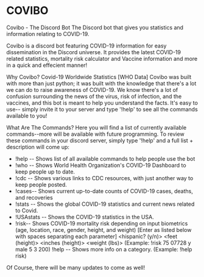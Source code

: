 # COVIBO


Covibo - The Discord Bot
The Discord bot that gives you statistics and information relating to COVID-19.

Covibo is a discord bot featuring COVID-19 information for easy dissemination in the Discord universe. It provides the latest COVID-19 related statistics, mortality risk calculator and Vaccine information and more in a quick and effecient manner!


Why Covibo?
Covid-19 Worldwide Statistics [WHO Data]
Covibo was built with more than just python; it was built with the knowledge that there's a lot we can do to raise awareness of COVID-19. We know there's a lot of confusion surrounding the news of the virus, risk of infection, and the vaccines, and this bot is meant to help you understand the facts. It's easy to use-- simply invite it to your server and type '!help' to see all the commands available to you!

What Are The Commands?
Here you will find a list of currently available commands--more will be available with future programming. To review these commands in your discord server, simply type '!help' and a full list + description will come up:
- !help --          Shows list of all available commands to help people use the bot
- !who --          Shows World Health Organization's COVID-19 Dashboard to keep people up to date.
- !cdc --           Shows various links to CDC resources, with just another way to keep people posted.
- !cases--         Shows current up-to-date counts of COVID-19 cases, deaths, and recoveries
- !stats --         Shows the global COVID-19 statistics and current news related to Covid.
- !USAstats -- Shows the COVID-19 statistics in the USA.
- !risk--           Shows COVID-19 mortality risk depending on input biometrics (age, location, race, gender, height, 
                      and weight) [Enter as listed below with spaces separating each parameter]
                      <age> <zip code> <hispanic? (y/n)> <gender> <feet (height)> <inches (height)> <weight (lbs)>
                     (Example: !risk 75 07728 y male 5 3 200)
!help<category> --  Shows more info on a category. (Example: !help risk)
  
Of Course, there will be many updates to come as well!
